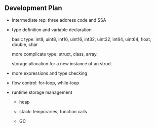 ## Development Plan

- intermediate rep: three address code and SSA

- type definition and variable declaration

  basic type: int8, uint8, int16, uint16, int32, uint32, int64, uint64,
    float, double, char

  more complicate type: struct, class, array.

  storage allocation for a new instance of an struct 

- more expressions and type checking

- flow control: for-loop, while-loop

- runtime storage management
    - heap 

    - stack: temporaries, function calls

    - GC